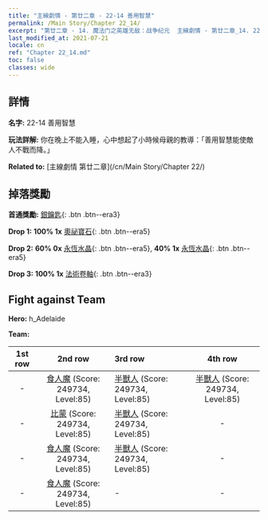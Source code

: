 ```yaml
---
title: "主線劇情 - 第廿二章 - 22-14 善用智慧"
permalink: /Main Story/Chapter 22_14/
excerpt: "第廿二章 - 14. 魔法门之英雄无敌：战争纪元  主線劇情 - 第廿二章_14. 22-14 善用智慧"
last_modified_at: 2021-07-21
locale: cn
ref: "Chapter 22_14.md"
toc: false
classes: wide
---
```


## 詳情

 **名字:** 22-14 善用智慧

 **玩法詳解:** 你在晚上不能入睡，心中想起了小時候母親的教導：「善用智慧能使敵人不戰而降。」

 **Related to:** [主線劇情 第廿二章](/cn/Main Story/Chapter 22/)

## 掉落獎勵

 **首通獎勵:** [銀鑰匙](/cn/Items/con_693/){: .btn .btn--era3}

 **Drop 1:** **100% 1x** [奧祕寶石](/cn/Items/mat_79/){: .btn .btn--era5}

 **Drop 2:** **60% 0x** [永恆水晶](/cn/Items/mat_73/){: .btn .btn--era5}, **40% 1x** [永恆水晶](/cn/Items/mat_73/){: .btn .btn--era5}

 **Drop 3:** **100% 1x** [法術卷軸](/cn/Items/con_694/){: .btn .btn--era3}


## Fight against Team
 **Hero:** h_Adelaide

 **Team:**


  | 1st row | 2nd row | 3rd row | 4th row |
  |:----:|:----:|:----|:----:|
  | - | [食人魔](/cn/units/Ogre/) (Score: 249734, Level:85)  | [半獸人](/cn/units/Orc/) (Score: 249734, Level:85)  | [半獸人](/cn/units/Orc/) (Score: 249734, Level:85)  |
  | - | [比蒙](/cn/units/Behemoth/) (Score: 249734, Level:85)  | [半獸人](/cn/units/Orc/) (Score: 249734, Level:85)  | - |
  | - | [食人魔](/cn/units/Ogre/) (Score: 249734, Level:85)  | [半獸人](/cn/units/Orc/) (Score: 249734, Level:85)  | - |
  | - | [食人魔](/cn/units/Ogre/) (Score: 249734, Level:85)  | - | - |


